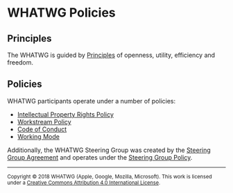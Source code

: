 # WHATWG Policies

## Principles

The WHATWG is guided by [Principles](./Principles.md) of openness, utility, efficiency and freedom.

## Policies

WHATWG participants operate under a number of policies:

* [Intellectual Property Rights Policy](./IPR%20Policy.md)
* [Workstream Policy](./Workstream%20Policy.md)
* [Code of Conduct](./Code%20of%20Conduct.md)
* [Working Mode](./Working%20Mode.md)

Additionally, the WHATWG Steering Group was created by the [Steering Group Agreement](./SG%20Agreement.md) and operates under the [Steering Group Policy](./SG%20Policy.md).

<hr>

<small>Copyright © 2018 WHATWG (Apple, Google, Mozilla, Microsoft). This work is licensed under a [Creative Commons Attribution 4.0 International License](https://creativecommons.org/licenses/by/4.0/).</small>
